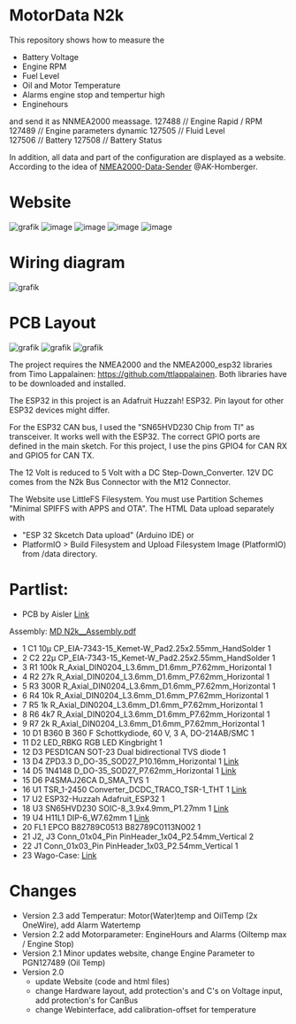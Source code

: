 # MotorData N2k
This repository shows how to measure the 
- Battery Voltage
- Engine RPM
- Fuel Level
- Oil and Motor Temperature
- Alarms engine stop and tempertur high
- Enginehours

and send it as NNMEA2000 meassage.
127488 // Engine Rapid / RPM
127489 // Engine parameters dynamic 
127505 // Fluid Level  
127506 // Battery
127508 // Battery Status

In addition, all data and part of the configuration are displayed as a website. 
According to the idea of  [NMEA2000-Data-Sender](https://github.com/AK-Homberger/NMEA2000-Data-Sender) @AK-Homberger.

# Website
![grafik](https://github.com/user-attachments/assets/7f13e1f1-09d9-42a5-9052-dfacef8e9292)
![image](https://github.com/user-attachments/assets/4d11fd86-e9fe-4c44-b1cc-f28d394c459d)
![image](https://github.com/user-attachments/assets/d411a3b5-a224-4e32-aaeb-6584f961373d)
![image](https://github.com/user-attachments/assets/f9324a00-f561-4dc3-9403-f6259f3293ef)
![image](https://github.com/user-attachments/assets/19a4b7fd-f4e0-4ad4-b478-bb63acd92f85)


# Wiring diagram

![grafik](https://github.com/user-attachments/assets/3e34b79b-600b-46ec-8f39-7aeec70b3e48)

# PCB Layout
![grafik](https://github.com/user-attachments/assets/23302354-f9c6-4d82-b5b5-6188d9216be6)
![grafik](https://github.com/user-attachments/assets/cad63dee-a283-48bf-8012-41dd0a54c9bb)
![grafik](https://github.com/user-attachments/assets/bf01b423-9d3f-4fee-8e42-c56bea9e6acb)

The project requires the NMEA2000 and the NMEA2000_esp32 libraries from Timo Lappalainen: https://github.com/ttlappalainen.
Both libraries have to be downloaded and installed.

The ESP32 in this project is an Adafruit Huzzah! ESP32. Pin layout for other ESP32 devices might differ.

For the ESP32 CAN bus, I used the "SN65HVD230 Chip from TI" as transceiver. It works well with the ESP32.
The correct GPIO ports are defined in the main sketch. For this project, I use the pins GPIO4 for CAN RX and GPIO5 for CAN TX. 

The 12 Volt is reduced to 5 Volt with a DC Step-Down_Converter. 12V DC comes from the N2k Bus Connector with the M12 Connector.

The Website use LittleFS Filesystem. You must use Partition Schemes "Minimal SPIFFS with APPS and OTA".
The HTML Data upload separately with 
- "ESP 32 Skcetch Data upload" (Arduino IDE) or 
- PlatformIO > Build Filesystem and Upload Filesystem Image (PlatformIO) 
from /data directory.

# Partlist:

- PCB by Aisler [Link](https://aisler.net/p/JCQLQVHC)
  
Assembly: [MD N2k__Assembly.pdf](https://github.com/gerryvel/Motordaten/files/13480525/MD.N2k__Assembly.pdf)

- 1			C1	10µ	    CP_EIA-7343-15_Kemet-W_Pad2.25x2.55mm_HandSolder	1
- 2			C2	22µ	    CP_EIA-7343-15_Kemet-W_Pad2.25x2.55mm_HandSolder	1
- 3			R1	100k	R_Axial_DIN0204_L3.6mm_D1.6mm_P7.62mm_Horizontal	1
- 4			R2	27k	    R_Axial_DIN0204_L3.6mm_D1.6mm_P7.62mm_Horizontal	1
- 5			R3	300R	R_Axial_DIN0204_L3.6mm_D1.6mm_P7.62mm_Horizontal	1
- 6			R4	10k	    R_Axial_DIN0204_L3.6mm_D1.6mm_P7.62mm_Horizontal	1
- 7			R5	1k	    R_Axial_DIN0204_L3.6mm_D1.6mm_P7.62mm_Horizontal	1
- 8			R6	4k7	    R_Axial_DIN0204_L3.6mm_D1.6mm_P7.62mm_Horizontal	1
- 9			R7	2k	    R_Axial_DIN0204_L3.6mm_D1.6mm_P7.62mm_Horizontal	1
- 10		D1	B360	B 360 F Schottkydiode, 60 V, 3 A, DO-214AB/SMC     	1
- 11		D2	LED_RBKG	RGB LED Kingbright     	1
- 12		D3	PESD1CAN	SOT-23 Dual bidirectional TVS diode	1
- 13		D4	ZPD3.3	D_DO-35_SOD27_P10.16mm_Horizontal	1  [Link](https://www.reichelt.de/zenerdiode-3-3-v-0-5-w-do-35-zf-3-3-p23126.html?&trstct=pos_6&nbc=1)
- 14		D5	1N4148	D_DO-35_SOD27_P7.62mm_Horizontal	1  [Link](https://www.reichelt.de/schalt-diode-100-v-150-ma-do-35-1n-4148-p1730.html?search=1n4148)
- 15		D6	P4SMAJ26CA	D_SMA_TVS	1
- 16		U1	TSR_1-2450	Converter_DCDC_TRACO_TSR-1_THT	1   [Link](https://www.reichelt.de/dc-dc-wandler-tsr-1-1-w-5-v-1000-ma-sil-to-220-tsr-1-2450-p116850.html?search=tsr+1-24)
- 17		U2	ESP32-Huzzah	Adafruit_ESP32	1
- 18		U3	SN65HVD230	SOIC-8_3.9x4.9mm_P1.27mm	1  [Link](https://www.reichelt.de/high-speed-can-transceiver-1-mbit-s-3-3-v-so-8-sn-65hvd230d-p58427.html?&trstct=pos_0&nbc=1)
- 19		U4	H11L1	DIP-6_W7.62mm	1  [Link](https://www.reichelt.de/optokoppler-1-mbit-s-dil-6-h11l1m-p219351.html?search=H11-l1)
- 20		FL1	EPCO B82789C0513	B82789C0113N002	1
- 21		J2, J3	Conn_01x04_Pin	PinHeader_1x04_P2.54mm_Vertical	2
- 22		J1	Conn_01x03_Pin	PinHeader_1x03_P2.54mm_Vertical	1
- 23        Wago-Case: [Link](https://www.wago.com/de/zubehoer/gehaeuse-55-mm/p/789-120)

# Changes

- Version 2.3 add Temperatur: Motor(Water)temp and OilTemp (2x OneWire), add Alarm Watertemp
- Version 2.2 add Motorparameter: EngineHours and Alarms (Oiltemp max / Engine Stop)
- Version 2.1 Minor updates website, change Engine Parameter to PGN127489 (Oil Temp)
- Version 2.0
    - update Website (code and html files)
    - change Hardware layout, add protection's and C's on Voltage input, add protection's for CanBus
    - change Webinterface, add calibration-offset for temperature
  
